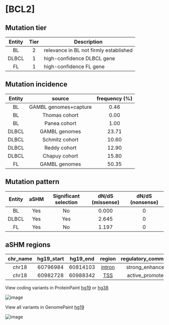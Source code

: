 # [BCL2]

## Mutation tier

|Entity|Tier|Description                           |
|:------:|:----:|--------------------------------------|
|BL    |2   |relevance in BL not firmly established|
|DLBCL |1   |high-confidence DLBCL gene            |
|FL    |1   |high-confidence FL gene               |
## Mutation incidence

|Entity|source               |frequency (%)|
|:------:|:---------------------:|:-------------:|
|BL    |GAMBL genomes+capture| 0.46        |
|BL    |Thomas cohort        | 0.00        |
|BL    |Panea cohort         | 1.00        |
|DLBCL |GAMBL genomes        |23.71        |
|DLBCL |Schmitz cohort       |10.60        |
|DLBCL |Reddy cohort         |12.90        |
|DLBCL |Chapuy cohort        |15.80        |
|FL    |GAMBL genomes        |50.35        |

## Mutation pattern

|Entity|aSHM|Significant selection|dN/dS (missense)|dN/dS (nonsense)|
|:------:|:----:|:---------------------:|:----------------:|:----------------:|
|BL    |Yes |No                   |0.000           |0               |
|DLBCL |Yes |Yes                  |2.645           |0               |
|FL    |Yes |No                   |1.197           |0               |

## aSHM regions

|chr_name|hg19_start|hg19_end|region                                                                                       |regulatory_comment|
|:--------:|:----------:|:--------:|:---------------------------------------------------------------------------------------------:|:------------------:|
|chr18   |60796984  |60814103|[intron](https://genome.ucsc.edu/s/rdmorin/GAMBL%20hg19?position=chr18%3A60796984%2D60814103)|strong_enhancer   |
|chr18   |60982728  |60988342|[TSS](https://genome.ucsc.edu/s/rdmorin/GAMBL%20hg19?position=chr18%3A60982728%2D60988342)   |active_promoter   |


View coding variants in ProteinPaint [hg19](https://www.bcgsc.ca/downloads/morinlab/GAMBL/test/genes/BCL2_protein.html)  or [hg38](https://www.bcgsc.ca/downloads/morinlab/GAMBL/test/genes/BCL2_protein_hg38.html)

![image](../../images/proteinpaint/BCL2_NM_000633.svg)

View all variants in GenomePaint [hg19](https://www.bcgsc.ca/downloads/morinlab/GAMBL/test/genes/BCL2.html)

![image](../../images/proteinpaint/BCL2.svg)
